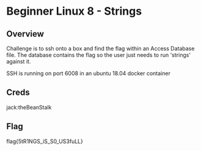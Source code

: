 # Beginner Linux 8 - Strings

## Overview 

Challenge is to ssh onto a box and find the flag within an Access Database file. The database contains the flag so the user just needs to run 'strings' against it.

SSH is running on port 6008 in an ubuntu 18.04 docker container

## Creds

jack:theBeanStalk

## Flag

flag{5tR1NGS_iS_S0_US3fuLL}